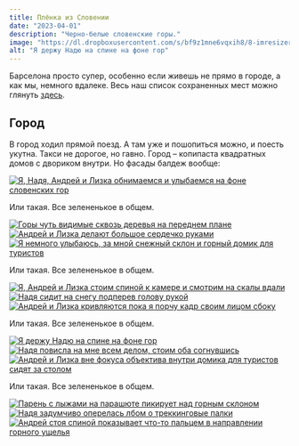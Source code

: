 ```yaml
---
title: Плёнка из Словении
date: "2023-04-01"
description: "Черно-белые словенские горы."
image: "https://dl.dropboxusercontent.com/s/bf9z1mne6vqxih8/8-imresizer.jpeg?dl=0"
alt: "Я держу Надю на спине на фоне гор"
---
```


Барселона просто супер, особенно если живешь не прямо в городе, а как мы, немного вдалеке.
Весь наш список сохраненных мест можно глянуть <a href="https://goo.gl/maps/3GW9DWab5cP8c4iu8" target="_blank" rel="norferrer">здесь</a>.

## Город
В город ходил прямой поезд. А там уже и пошопиться можно, и поесть укутна. Такси не дорогое, но гавно. Город – копипаста квадратных домов с двориком внутри. Но фасады балдеж вообще:

<a href="https://dl.dropboxusercontent.com/s/w8rvffr943a2602/1-min.jpeg?dl=0" target="_blank" rel="norferrer">
    <img src="https://dl.dropboxusercontent.com/s/e5vctdke0uwdbsj/1-imresizer.jpeg?dl=0" alt="Я, Надя, Андрей и Лизка обнимаемся и улыбаемся на фоне словенских гор" title="Я, Надя, Андрей и Лизка обнимаемся и улыбаемся на фоне словенских гор"/>
</a>

Или такая. Все зелененькое в общем.

<a href="https://dl.dropboxusercontent.com/s/6hv70oxkj178ub1/2-min.jpeg?dl=0" target="_blank" rel="norferrer">
    <img src="https://dl.dropboxusercontent.com/s/vb8de1owdudmdcv/2-imresizer.jpeg?dl=0" alt="Горы чуть видимые сквозь деревья на переднем плане" title="Горы чуть видимые сквозь деревья на переднем плане"/>
</a>

<a href="https://dl.dropboxusercontent.com/s/t5p5tcodu38deq6/3-min.jpeg?dl=0" target="_blank" rel="norferrer">
    <img src="https://dl.dropboxusercontent.com/s/sawv3z1hngi3o09/3-imresizer.jpeg?dl=0" alt="Андрей и Лизка делают большое сердечко руками" title="Андрей и Лизка делают большое сердечко руками"/>
</a>

<a href="https://dl.dropboxusercontent.com/s/odskf1lkheh707j/4-min.jpeg?dl=0" target="_blank" rel="norferrer">
    <img src="https://dl.dropboxusercontent.com/s/3w0x59vsfdzu3mc/4-imresizer.jpeg?dl=0" alt="Я немного улыбаюсь, за мной снежный склон и горный домик для туристов" title="Я немного улыбаюсь, за мной снежный склон и горный домик для туристов"/>
</a>

Или такая. Все зелененькое в общем.

<a href="https://dl.dropboxusercontent.com/s/j0hueahhun24zf8/5-min.jpeg?dl=0" target="_blank" rel="norferrer">
    <img src="https://dl.dropboxusercontent.com/s/ai3k3ureo7ye8ba/5-imresizer.jpeg?dl=0" alt="Я, Андрей и Лизка стоим спиной к камере и смотрим на скалы вдали" title="Я, Андрей и Лизка стоим спиной к камере и смотрим на скалы вдали"/>
</a>

<a href="https://dl.dropboxusercontent.com/s/a69yxcia9qam5ab/6-min.jpeg?dl=0" target="_blank" rel="norferrer">
    <img src="https://dl.dropboxusercontent.com/s/4ng2j3vr3n7t8rk/6-imresizer.jpeg?dl=0" alt="Надя сидит на снегу подперев голову рукой" title="Надя сидит на снегу подперев голову рукой"/>
</a>

<a href="https://dl.dropboxusercontent.com/s/lvnmbpb05fhwu5d/7-min.jpeg?dl=0" target="_blank" rel="norferrer">
    <img src="https://dl.dropboxusercontent.com/s/0j5kt96izdyn095/7-imresizer.jpeg?dl=0" alt="Андрей и Лизка кривляются пока я порчу кадр своим лицом сбоку" title="Андрей и Лизка кривляются пока я порчу кадр своим лицом сбоку"/>
</a>

Или такая. Все зелененькое в общем.

<a href="https://dl.dropboxusercontent.com/s/h57gk8igxqi2c75/8-min.jpeg?dl=0" target="_blank" rel="norferrer">
    <img src="https://dl.dropboxusercontent.com/s/bf9z1mne6vqxih8/8-imresizer.jpeg?dl=0" alt="Я держу Надю на спине на фоне гор" title="Я держу Надю на спине на фоне гор"/>
</a>

<a href="https://dl.dropboxusercontent.com/s/wwtzj631694eysv/9-min.jpeg?dl=0" target="_blank" rel="norferrer">
    <img src="https://dl.dropboxusercontent.com/s/8aow5smemm61x69/9-imresizer.jpeg?dl=0" alt="Надя повисла на мне всем делом, стоим оба согнувшись" title="Надя повисла на мне всем делом, стоим оба согнувшись"/>
</a>

<a href="https://dl.dropboxusercontent.com/s/8txug8e5jf4pdp2/10-min.jpeg?dl=0" target="_blank" rel="norferrer">
    <img src="https://dl.dropboxusercontent.com/s/rn4ve0668x6kuee/10-imresizer.jpeg?dl=0" alt="Андрей и Лизка вне фокуса объектива внутри домика для туристов сидят за столом" title="Андрей и Лизка вне фокуса объектива внутри домика для туристов сидят за столом"/>
</a>

Или такая. Все зелененькое в общем.

<a href="https://dl.dropboxusercontent.com/s/87ovsgdgq061739/11-min.jpeg?dl=0" target="_blank" rel="norferrer">
    <img src="https://dl.dropboxusercontent.com/s/cz4s4sqcsmj0cnl/11-imresizer.jpeg?dl=0" alt="Парень с лыжами на парашюте пикирует над горным склоном" title="Парень с лыжами на парашюте пикирует над горным склоном"/>
</a>

<a href="https://dl.dropboxusercontent.com/s/159262fmyapv3h6/12-min.jpeg?dl=0" target="_blank" rel="norferrer">
    <img src="https://dl.dropboxusercontent.com/s/oruyp64xcc7p5wh/12-imresizer.jpeg?dl=0" alt="Надя задумчиво оперелась лбом о треккинговые палки" title="Надя задумчиво оперелась лбом о треккинговые палки"/>
</a>

<a href="https://dl.dropboxusercontent.com/s/4rf66u196oulhst/13-min.PNG?dl=0" target="_blank" rel="norferrer">
    <img src="https://dl.dropboxusercontent.com/s/7i6ytn94ecpmsga/13-imresizer.jpeg?dl=0" alt="Андрей стоя спиной показывает что-то пальцем в направлении горного ущелья" title="Андрей стоя спиной показывает что-то пальцем в направлении горного ущелья"/>
</a>